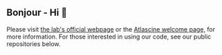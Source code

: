 ## Bonjour - Hi :wave:

Please visit [the lab's official webpage](https://geomedialab.org) or the [Atlascine welcome page,](https://atlascine.org) for more information. For those interested in using our code, see our public repositories below.

